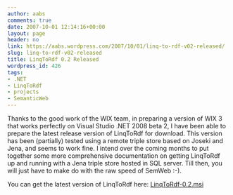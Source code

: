 ```yaml
---
author: aabs
comments: true
date: 2007-10-01 12:14:16+00:00
layout: page
header: no
link: https://aabs.wordpress.com/2007/10/01/linq-to-rdf-v02-released/
slug: linq-to-rdf-v02-released
title: LinqToRdf 0.2 Released
wordpress_id: 426
tags:
- .NET
- LinqToRdf
- projects
- SemanticWeb
---
```


Thanks to the good work of the WIX team, in preparing a version of WIX 3 that works perfectly on Visual Studio .NET 2008 beta 2, I have been able to prepare the latest release version of LinqToRdf for download. This version has been (partially) tested using a remote triple store based on Joseki and Jena, and seems to work fine. I intend over the coming months to put together some more comprehensive documentation on getting LinqToRdf up and running with a Jena triple store hosted in SQL server.
Till then, you will just have to make do with the raw speed of SemWeb :-).

You can get the latest version of LinqToRdf here: [LinqToRdf-0.2.msi](http://linqtordf.googlecode.com/files/LinqToRdf-0.2.msi)

